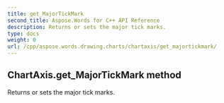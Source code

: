 ```yaml
---
title: get_MajorTickMark
second_title: Aspose.Words for C++ API Reference
description: Returns or sets the major tick marks. 
type: docs
weight: 0
url: /cpp/aspose.words.drawing.charts/chartaxis/get_majortickmark/
---
```

## ChartAxis.get_MajorTickMark method


Returns or sets the major tick marks. 

